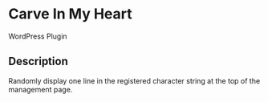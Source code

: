 # Carve In My Heart

WordPress Plugin

## Description

Randomly display one line in the registered character string at the top of the management page.